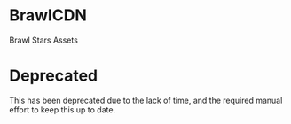 # BrawlCDN
Brawl Stars Assets

# Deprecated
This has been deprecated due to the lack of time, and the required manual effort to keep this up to date.
